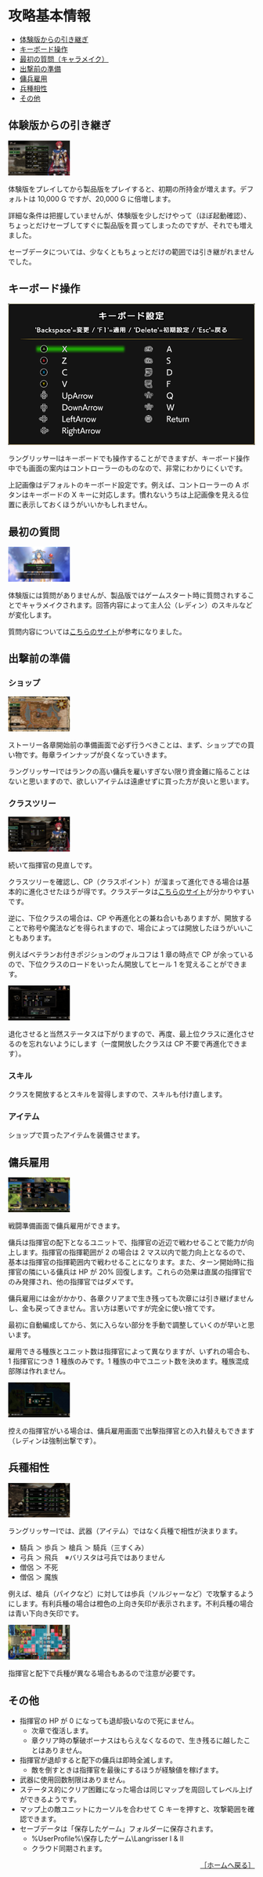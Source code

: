 # 攻略基本情報

- [体験版からの引き継ぎ](#体験版からの引き継ぎ)
- [キーボード操作](#キーボード操作)
- [最初の質問（キャラメイク）](#最初の質問)
- [出撃前の準備](#出撃前の準備)
- [傭兵雇用](#傭兵雇用)
- [兵種相性](#兵種相性)
- [その他](#その他)

## 体験版からの引き継ぎ

<div>
  <img src="../images/Basics/20000G.jpg" width="25%">
</div>

体験版をプレイしてから製品版をプレイすると、初期の所持金が増えます。デフォルトは 10,000 G ですが、20,000 G に倍増します。

詳細な条件は把握していませんが、体験版を少しだけやって（ほぼ起動確認）、ちょっとだけセーブしてすぐに製品版を買ってしまったのですが、それでも増えました。

セーブデータについては、少なくともちょっとだけの範囲では引き継がれませんでした。

## キーボード操作

![キーボード設定](../images/Basics/KeyConfig.png)

ラングリッサーⅠはキーボードでも操作することができますが、キーボード操作中でも画面の案内はコントローラーのものなので、非常にわかりにくいです。

上記画像はデフォルトのキーボード設定です。例えば、コントローラーの A ボタンはキーボードの X キーに対応します。慣れないうちは上記画像を見える位置に表示しておくほうがいいかもしれません。

## 最初の質問

<div>
  <img src="../images/Basics/Q1.jpg" width="25%">
</div>

体験版には質問がありませんが、製品版ではゲームスタート時に質問されすることでキャラメイクされます。回答内容によって主人公（レディン）のスキルなどが変化します。

質問内容については[こちらのサイト](https://gamerch.com/langrisser1-2/entry/70240)が参考になりました。

## 出撃前の準備

### ショップ

<div>
  <img src="../images/Basics/Preparation.jpg" width="25%">
</div>

ストーリー各章開始前の準備画面で必ず行うべきことは、まず、ショップでの買い物です。毎章ラインナップが良くなっていきます。

ラングリッサーⅠではランクの高い傭兵を雇いすぎない限り資金難に陥ることはないと思いますので、欲しいアイテムは遠慮せずに買った方が良いと思います。

### クラスツリー

<div>
  <img src="../images/Basics/Commander.jpg" width="25%">
</div>

続いて指揮官の見直しです。

クラスツリーを確認し、CP（クラスポイント）が溜まって進化できる場合は基本的に進化させたほうが得です。クラスデータは[こちらのサイト](https://pepedash.biz/langrisser1-classchange/)が分かりやすいです。

逆に、下位クラスの場合は、CP や再進化との兼ね合いもありますが、開放することで称号や魔法などを得られますので、場合によっては開放したほうがいいこともあります。

例えばベテランお付きポジションのヴォルコフは 1 章の時点で CP が余っているので、下位クラスのロードをいったん開放してヒール 1 を覚えることができます。
<div>
  <img src="../images/Basics/VolkoffClassChange.jpg" width="25%">
</div>

退化させると当然ステータスは下がりますので、再度、最上位クラスに進化させるのを忘れないようにします（一度開放したクラスは CP 不要で再進化できます）。

### スキル

クラスを開放するとスキルを習得しますので、スキルも付け直します。

### アイテム

ショップで買ったアイテムを装備させます。

## 傭兵雇用

<div>
  <img src="../images/Basics/Soldiers.jpg" width="25%">
</div>

戦闘準備画面で傭兵雇用ができます。

傭兵は指揮官の配下となるユニットで、指揮官の近辺で戦わせることで能力が向上します。指揮官の指揮範囲が 2 の場合は 2 マス以内で能力向上となるので、基本は指揮官の指揮範囲内で戦わせることになります。また、ターン開始時に指揮官の隣にいる傭兵は HP が 20% 回復します。これらの効果は直属の指揮官でのみ発揮され、他の指揮官ではダメです。

傭兵雇用には金がかかり、各章クリアまで生き残っても次章には引き継げませんし、金も戻ってきません。言い方は悪いですが完全に使い捨てです。

最初に自動編成してから、気に入らない部分を手動で調整していくのが早いと思います。

雇用できる種族とユニット数は指揮官によって異なりますが、いずれの場合も、1 指揮官につき 1 種族のみです。1 種族の中でユニット数を決めます。種族混成部隊は作れません。
<div>
  <img src="../images/Basics/NumSoldiers.jpg" width="25%">
</div>

控えの指揮官がいる場合は、傭兵雇用画面で出撃指揮官との入れ替えもできます（レディンは強制出撃です）。

## 兵種相性

<div>
  <img src="../images/Basics/SoldiersList.jpg" width="25%">
</div>

ラングリッサーⅠでは、武器（アイテム）ではなく兵種で相性が決まります。

- 騎兵 ＞ 歩兵 ＞ 槍兵 ＞ 騎兵（三すくみ）
- 弓兵 ＞ 飛兵　※バリスタは弓兵ではありません
- 僧侶 ＞ 不死
- 僧侶 ＞ 魔族

例えば、槍兵（パイクなど）に対しては歩兵（ソルジャーなど）で攻撃するようにします。有利兵種の場合は橙色の上向き矢印が表示されます。不利兵種の場合は青い下向き矢印です。
<div>
  <img src="../images/Basics/Advantage.jpg" width="25%">
</div>

指揮官と配下で兵種が異なる場合もあるので注意が必要です。

## その他

- 指揮官の HP が 0 になっても退却扱いなので死にません。
    - 次章で復活します。
    - 章クリア時の撃破ボーナスはもらえなくなるので、生き残るに越したことはありません。
- 指揮官が退却すると配下の傭兵は即時全滅します。
    - 敵を倒すときは指揮官を最後にするほうが経験値を稼げます。
- 武器に使用回数制限はありません。
- ステータス的にクリア困難になった場合は同じマップを周回してレベル上げができるようです。
- マップ上の敵ユニットにカーソルを合わせて C キーを押すと、攻撃範囲を確認できます。
- セーブデータは「保存したゲーム」フォルダーに保存されます。
    - %UserProfile%\保存したゲーム\Langrisser I & II
    - クラウド同期されます。

<div align="right">
  <a href="../README.md">［ホームへ戻る］</a>
</div>
